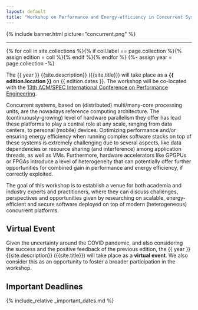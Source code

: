 ```yaml
---
layout: default
title: "Workshop on Performance and Energy-efficiency in Concurrent Systems"
---
```


{% include banner.html picture="concurrent.png" %}<!-- @IGNORE PREVIOUS: link -->

---

{% for coll in site.collections %}{% if coll.label == page.collection %}{% assign edition = coll %}{% endif %}{% endfor %}
{%- assign year = page.collection -%}

The {{ year }} {{site.description}} ({{site.title}}) will take place as a **{{ edition.location }}** on {{ edition.dates }}. The workshop will be co-located with the [13th ACM/SPEC International Conference on Performance Engineering](https://icpe2022.spec.org/).

Concurrent systems, based on (distributed) multi/many-core processing units, are the nowadays reference computing architecture. The (continuously-growing) level of hardware parallelism they offer has lead these platforms to play a central role at any scale, ranging from data centers, to personal (mobile) devices. Optimizing performance and/or ensuring energy efficiency when running complex software stacks on top of these systems is extremely challenging due to several aspects, like data dependencies or resource sharing (and interference) among application threads, as well as VMs. Furthermore, hardware accelerators like GPGPUs or FPGAs introduce a level of heterogeneity that can potentially offer further opportunities for combined gain in performance and energy efficiency, if correctly exploited.

The goal of this workshop is to establish a venue for both academia and industry experts and practitioners, where they can discuss challenges, perspectives and opportunities given by researching on scalable, energy-efficient and secure software deployed on top of modern (heterogeneous) concurrent platforms.

## Virtual Event

Given the uncertainty around the COVID pandemic, and also considering the success and the positive feedback of the previous edition, the {{ year }} {{site.description}} ({{site.title}}) will take place as a **virtual event**. We also consider this as an opportunity to foster a broader participation in the workshop.

## Important Deadlines

{% include_relative _important_dates.md %}
